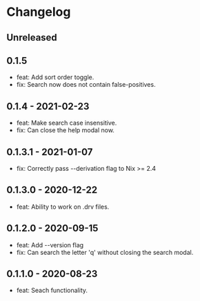 # Changelog

## Unreleased

## 0.1.5

* feat: Add sort order toggle.
* fix: Search now does not contain false-positives.

## 0.1.4 - 2021-02-23

* feat: Make search case insensitive.
* fix: Can close the help modal now.

## 0.1.3.1 - 2021-01-07

* fix: Correctly pass --derivation flag to Nix >= 2.4

## 0.1.3.0 - 2020-12-22

* feat: Ability to work on .drv files.

## 0.1.2.0 - 2020-09-15

* feat: Add --version flag
* fix: Can search the letter 'q' without closing the search modal.

## 0.1.1.0 - 2020-08-23

* feat: Seach functionality.
